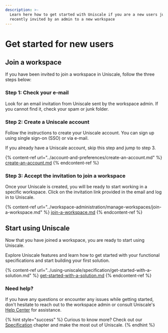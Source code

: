 ```yaml
---
description: >-
  Learn here how to get started with Uniscale if you are a new users just
  recently invited by an admin to a new workspace
---
```


# Get started for new users

## Join a workspace

If you have been invited to join a workspace in Uniscale, follow the three steps  below:



### Step 1: Check your e-mail

Look for an email invitation from Uniscale sent by the workspace admin. If you cannot find it, check your spam or junk folder.



### Step 2: Create a Uniscale account

Follow the instructions to create your Uniscale account. You can sign up using single sign-on (SSO) or via e-mail.

If you already have a Uniscale account, skip this step and jump to step 3.

{% content-ref url="../account-and-preferences/create-an-account.md" %}
[create-an-account.md](../account-and-preferences/create-an-account.md)
{% endcontent-ref %}



### Step 3: Accept the invitation to join a workspace

Once your Uniscale is created, you will be ready to start working in a specific workspace. Click on the invitation link provided in the email and log in to Uniscale.

{% content-ref url="../workspace-administration/manage-workspaces/join-a-workspace.md" %}
[join-a-workspace.md](../workspace-administration/manage-workspaces/join-a-workspace.md)
{% endcontent-ref %}



## Start using Uniscale

Now that you have joined a workspace, you are ready to start using Uniscale.

Explore Uniscale features and learn how to get started with your functional specifications and start building your first solution.

{% content-ref url="../using-uniscale/specification/get-started-with-a-solution.md" %}
[get-started-with-a-solution.md](../using-uniscale/specification/get-started-with-a-solution.md)
{% endcontent-ref %}



### Need help?

If you have any questions or encounter any issues while getting started, don't hesitate to reach out to the workspace admin or consult Uniscale's [Help Center](https://help.uniscale.com/) for assistance.



{% hint style="success" %}
Curious to know more? Check out our [Specification](../using-uniscale/specification/) chapter and make the most out of Uniscale.
{% endhint %}
